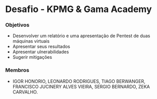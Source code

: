 # Desafio - KPMG & Gama Academy

### Objetivos
- Desenvolver um relatório e uma apresentação de Pentest de duas máquinas virtuais
- Apresentar seus resultados
- Apresentar ulnerabilidades
- Sugerir mitigações

### Membros
- IGOR HONORIO, LEONARDO RODRIGUES, TIAGO BERWANGER, FRANCISCO JUCINERY ALVES VIEIRA, SERGIO BERNARDO, ZEKA CARVALHO.
